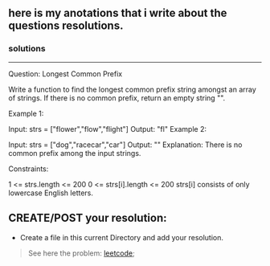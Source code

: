 ## here is my anotations that i write about the questions resolutions.

### solutions
-------------------------------------------------------------------------------------------------------------------------------------------------------------

Question: Longest Common Prefix

Write a function to find the longest common prefix string amongst an array of strings.
If there is no common prefix, return an empty string "".

Example 1:

Input: strs = ["flower","flow","flight"]
Output: "fl"
Example 2:

Input: strs = ["dog","racecar","car"]
Output: ""
Explanation: There is no common prefix among the input strings.
 

Constraints:

1 <= strs.length <= 200
0 <= strs[i].length <= 200
strs[i] consists of only lowercase English letters.

## CREATE/POST your resolution:

- Create a file in this current Directory and add your resolution.
> See here the problem: [leetcode](https://leetcode.com/problems/longest-common-prefix);
